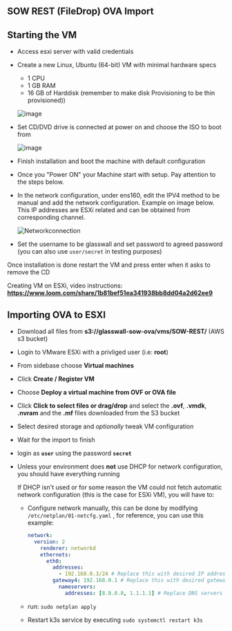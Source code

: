 ## SOW REST (FileDrop) OVA Import

## Starting the VM

* Access esxi server with valid credentials

* Create a new Linux, Ubuntu (64-bit) VM with minimal hardware specs
    * 1 CPU
    * 1 GB RAM
    * 16 GB of Harddisk (remember to make disk Provisioning to be thin provisioned)) 

  ![image](https://user-images.githubusercontent.com/58347752/100459771-b0a60a80-30ce-11eb-959e-018d88a8cf2b.png)

* Set CD/DVD drive is connected at power on and choose the ISO to boot from

  ![image](https://user-images.githubusercontent.com/58347752/100460151-66715900-30cf-11eb-914e-2f802acb5052.png)

* Finish installation and boot the machine with default configuration

* Once you "Power ON" your Machine start with setup. Pay attention to the steps below. 

* In the network configuration, under ens160, edit the IPV4 method to be manual and add the network configuration. Example on image below. This IP addresses are ESXi related and can be obtained from corresponding channel.

  ![Networkconnection](https://user-images.githubusercontent.com/70108899/100768735-82d90280-33fb-11eb-8e1d-f60164fad167.PNG)

* Set the username to be glasswall and set password to agreed password (you can also use `user/secret` in testing purposes)

Once installation is done restart the VM and press enter when it asks to remove the CD

Creating VM on ESXi, video instructions: **https://www.loom.com/share/1b81bef51ea341938bb8dd04a2d62ee9**

## Importing OVA to ESXI

- Download all files from **s3://glasswall-sow-ova/vms/SOW-REST/** (AWS s3 bucket)

- Login to VMware ESXi with a privliged user (i.e: **root**)

- From sidebase choose **Virtual machines**

- Click **Create / Register VM**

- Choose **Deploy a virtual machine from OVF or  OVA file**

- Click **Click to select files or drag/drop** and select the **.ovf**, **.vmdk**, **.nvram** and the **.mf** files downloaded from the S3 bucket 

- Select desired storage and *optionally* tweak VM configuration

- Wait for the import to finish

- login as **`user`** using the password **`secret`**
* Unless your environment does **not** use DHCP for network configuration,  you should have everything running
  
  If DHCP isn't used or for some reason the VM could not fetch automatic network configuration (this is the case for ESXi VM), you will have to:
  
  - Configure network manually, this can be done by modifying `/etc/netplan/01-netcfg.yaml` , for reference, you can use this example:
    
    ```yaml
    network:
      version: 2
        renderer: networkd
        ethernets:
          eth0:
            addresses:
              - 192.168.0.3/24 # Replace this with desired IP address in CIDR format
            gateway4: 192.168.0.1 # Replace this with desired gateway
              nameservers:
                addresses: [8.8.8.8, 1.1.1.1] # Replace DNS servers if needed
    ```
  
  - run: `sudo netplan apply`
  - Restart k3s service by executing `sudo systemctl restart k3s`